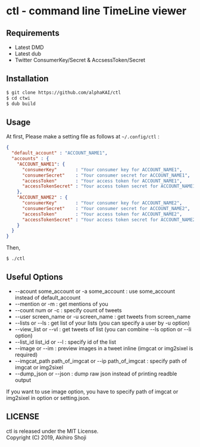 # ctl - command line TimeLine viewer

## Requirements

* Latest DMD
* Latest dub
* Twitter ConsumerKey/Secret & AccsessToken/Secret

## Installation

```zsh
$ git clone https://github.com/alphaKAI/ctl
$ cd ctwi
$ dub build
```

## Usage

At first, Please make a setting file as follows at `~/.config/ctl` :  

```json
{
  "default_account" : "ACCOUNT_NAME1",
  "accounts" : {
    "ACCOUNT_NAME1": {
      "consumerKey"       : "Your consumer key for ACCOUNT_NAME1",
      "consumerSecret"    : "Your consumer secret for ACCOUNT_NAME1",
      "accessToken"       : "Your access token for ACCOUNT_NAME1",
      "accessTokenSecret" : "Your access token secret for ACCOUNT_NAME1"
    },
    "ACCOUNT_NAME2" : {
      "consumerKey"       : "Your consumer key for ACCOUNT_NAME2",
      "consumerSecret"    : "Your consumer secret for ACCOUNT_NAME2",
      "accessToken"       : "Your access token for ACCOUNT_NAME2",
      "accessTokenSecret" : "Your access token secret for ACCOUNT_NAME2"
    }
  }
}
```

Then,
```
$ ./ctl
```

## Useful Options

- --acount some_account or -a some_account : use some_account instead of default_account
- --mention or -m : get mentions of you
- --count num or -c : specify count of tweets
- --user screen_name or -u screen_name : get tweets from screen_name
- --lists or --ls : get list of your lists (you can specify a user by -u option)
- --view_list or --vl : get tweets of list (you can combine --ls option or --li option)
- --list_id list_id or --l : specify id of the list
- --image or --im : preview images in a tweet inline (imgcat or img2sixel is required)
- --imgcat_path path_of_imgcat or --ip path_of_imgcat : specify path of imgcat or img2sixel
- --dump_json or --json : dump raw json instead of printing readble output

If you want to use image option, you have to specify path of imgcat or img2sixel in option or setting.json.  

## LICENSE
ctl is released under the MIT License.  
Copyright (C) 2019, Akihiro Shoji